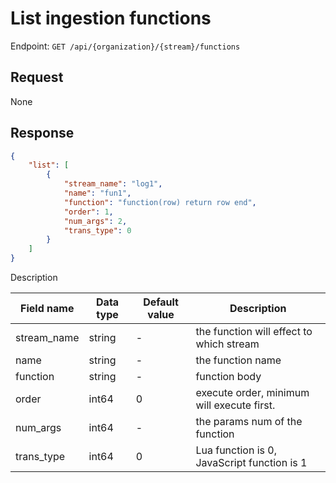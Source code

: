 # List ingestion functions

Endpoint: `GET /api/{organization}/{stream}/functions`

## Request

None

## Response

```json
{
	"list": [
		{
			"stream_name": "log1",
			"name": "fun1",
			"function": "function(row) return row end",
			"order": 1,
			"num_args": 2,
			"trans_type": 0
		}
	]
}
```

Description

| Field name | Data type | Default value | Description |
|------------|-----------|---------------|-------------|
| stream_name | string   | -             | the function will effect to which stream |
| name       | string    | -             | the function name |
| function   | string    | -             | function body |
| order      | int64     | 0             | execute order, minimum will execute first. |
| num_args   | int64     | -             | the params num of the function |
| trans_type | int64     | 0             | Lua function is 0, JavaScript function is 1 |
